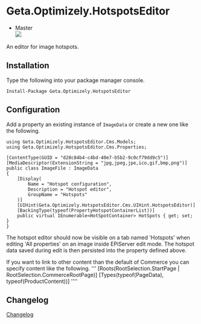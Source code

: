 # Geta.Optimizely.HotspotsEditor

* Master<br>
![](http://tc.geta.no/app/rest/builds/buildType:(id:GetaPackages_EPiHotspotsEditor_00ci),branch:master/statusIcon)

An editor for image hotspots.

## Installation
Type the following into your package manager console.
```
Install-Package Geta.Optimizely.HotspotsEditor
```

## Configuration
Add a property an existing instance of `ImageData` or create a new one like the following.

```
using Geta.Optimizely.HotspotsEditor.Cms.Models;
using Geta.Optimizely.HotspotsEditor.Cms.Properties;

[ContentType(GUID = "d28c84b4-c4bd-40e7-b5b2-9c0cf79dd9c5")]
[MediaDescriptor(ExtensionString = "jpg,jpeg,jpe,ico,gif,bmp,png")]
public class ImageFile : ImageData
{
    [Display(
        Name = "Hotspot configuration",
        Description = "Hotspot editor",
        GroupName = "Hotspots"
    )]
    [UIHint(Geta.Optimizely.HotspotsEditor.Cms.UIHint.HotspotsEditor)]
    [BackingType(typeof(PropertyHotspotContainerList))]
    public virtual IEnumerable<HotSpotContainer> HotSpots { get; set; }
}
```
The hotspot editor should now be visible on a tab named 'Hotspots' when editing 'All properties' on an image inside EPiServer edit mode.
The hotspot data saved during edit is then persisted into the property defined above.

If you want to link to other content than the default of Commerce you can specify content like the following.
'''
    [Roots(RootSelection.StartPage | RootSelection.CommerceRootPage)]
    [Types(typeof(PageData), typeof(ProductContent))]
''''

## Changelog
[Changelog](CHANGELOG.md)
